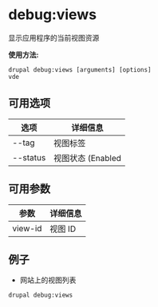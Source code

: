 # debug:views
显示应用程序的当前视图资源

**使用方法:**
```
drupal debug:views [arguments] [options]
vde
```

## 可用选项
选项 | 详细信息
-------|-------------
--tag | 视图标签
--status | 视图状态 (Enabled|Disabled)

## 可用参数
参数 | 详细信息
---------|-------------
view-id | 视图 ID

## 例子
* 网站上的视图列表
```
drupal debug:views
```
